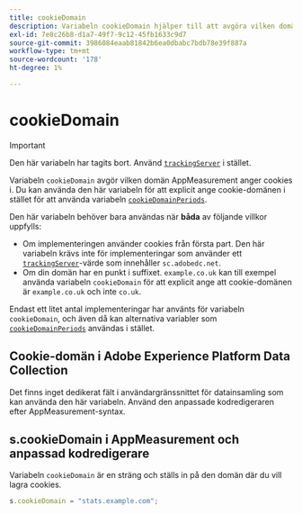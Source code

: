 ```yaml
---
title: cookieDomain
description: Variabeln cookieDomain hjälper till att avgöra vilken domän cookies ska användas på.
exl-id: 7e8c26b8-d1a7-49f7-9c12-45fb1633c9d7
source-git-commit: 3986084eaab81842b6ea0dbabc7bdb78e39f887a
workflow-type: tm+mt
source-wordcount: '178'
ht-degree: 1%

---
```


# cookieDomain

>[!IMPORTANT]
>
>Den här variabeln har tagits bort. Använd [`trackingServer`](trackingserver.md) i stället.

Variabeln `cookieDomain` avgör vilken domän AppMeasurement anger cookies i. Du kan använda den här variabeln för att explicit ange cookie-domänen i stället för att använda variabeln [`cookieDomainPeriods`](cookiedomainperiods.md).

Den här variabeln behöver bara användas när **båda** av följande villkor uppfylls:

* Om implementeringen använder cookies från första part. Den här variabeln krävs inte för implementeringar som använder ett [`trackingServer`](trackingserver.md)-värde som innehåller `sc.adobedc.net`.
* Om din domän har en punkt i suffixet. `example.co.uk` kan till exempel använda variabeln `cookieDomain` för att explicit ange att cookie-domänen är `example.co.uk` och inte `co.uk`.

Endast ett litet antal implementeringar har använts för variabeln `cookieDomain`, och även då kan alternativa variabler som [`cookieDomainPeriods`](cookiedomainperiods.md) användas i stället.

## Cookie-domän i Adobe Experience Platform Data Collection

Det finns inget dedikerat fält i användargränssnittet för datainsamling som kan använda den här variabeln. Använd den anpassade kodredigeraren efter AppMeasurement-syntax.

## s.cookieDomain i AppMeasurement och anpassad kodredigerare

Variabeln `cookieDomain` är en sträng och ställs in på den domän där du vill lagra cookies.

```js
s.cookieDomain = "stats.example.com";
```
